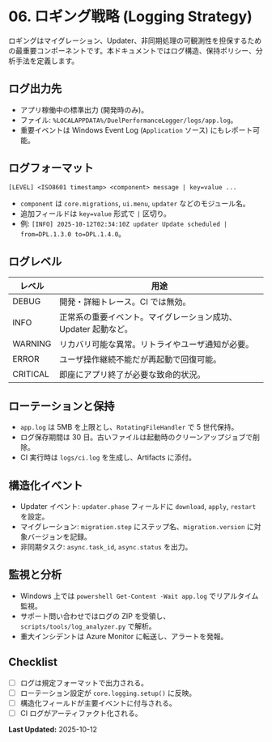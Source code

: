 # 06. ロギング戦略 (Logging Strategy)

ロギングはマイグレーション、Updater、非同期処理の可観測性を担保するための最重要コンポーネントです。本ドキュメントではログ構造、保持ポリシー、分析手法を定義します。

## ログ出力先

- アプリ稼働中の標準出力 (開発時のみ)。
- ファイル: `%LOCALAPPDATA%/DuelPerformanceLogger/logs/app.log`。
- 重要イベントは Windows Event Log (`Application` ソース) にもレポート可能。

## ログフォーマット

```
[LEVEL] <ISO8601 timestamp> <component> message | key=value ...
```

- `component` は `core.migrations`, `ui.menu`, `updater` などのモジュール名。
- 追加フィールドは `key=value` 形式で `|` 区切り。
- 例: `[INFO] 2025-10-12T02:34:10Z updater Update scheduled | from=DPL.1.3.0 to=DPL.1.4.0`。

## ログレベル

| レベル | 用途 |
|--------|------|
| DEBUG | 開発・詳細トレース。CI では無効。|
| INFO | 正常系の重要イベント。マイグレーション成功、Updater 起動など。|
| WARNING | リカバリ可能な異常。リトライやユーザ通知が必要。|
| ERROR | ユーザ操作継続不能だが再起動で回復可能。|
| CRITICAL | 即座にアプリ終了が必要な致命的状況。|

## ローテーションと保持

- `app.log` は 5MB を上限とし、`RotatingFileHandler` で 5 世代保持。
- ログ保存期間は 30 日。古いファイルは起動時のクリーンアップジョブで削除。
- CI 実行時は `logs/ci.log` を生成し、Artifacts に添付。

## 構造化イベント

- Updater イベント: `updater.phase` フィールドに `download`, `apply`, `restart` を設定。
- マイグレーション: `migration.step` にステップ名、`migration.version` に対象バージョンを記録。
- 非同期タスク: `async.task_id`, `async.status` を出力。

## 監視と分析

- Windows 上では `powershell Get-Content -Wait app.log` でリアルタイム監視。
- サポート問い合わせではログの ZIP を受領し、`scripts/tools/log_analyzer.py` で解析。
- 重大インシデントは Azure Monitor に転送し、アラートを発報。

## Checklist

- [ ] ログは規定フォーマットで出力される。
- [ ] ローテーション設定が `core.logging.setup()` に反映。
- [ ] 構造化フィールドが主要イベントに付与される。
- [ ] CI ログがアーティファクト化される。

**Last Updated:** 2025-10-12
